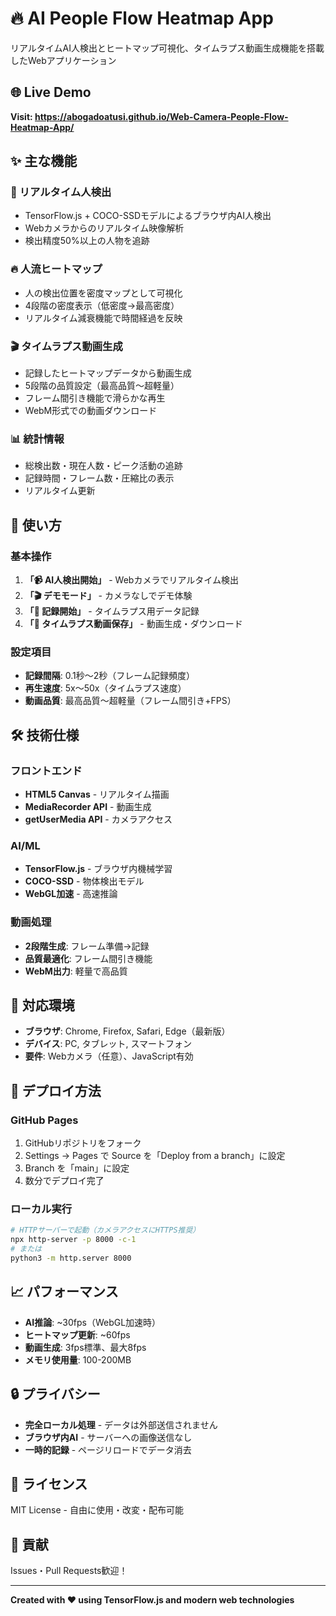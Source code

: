 # 🔥 AI People Flow Heatmap App

リアルタイムAI人検出とヒートマップ可視化、タイムラプス動画生成機能を搭載したWebアプリケーション

## 🌐 Live Demo
**Visit: https://abogadoatusi.github.io/Web-Camera-People-Flow-Heatmap-App/**

## ✨ 主な機能

### 🎥 リアルタイム人検出
- TensorFlow.js + COCO-SSDモデルによるブラウザ内AI人検出
- Webカメラからのリアルタイム映像解析
- 検出精度50%以上の人物を追跡

### 🔥 人流ヒートマップ
- 人の検出位置を密度マップとして可視化
- 4段階の密度表示（低密度→最高密度）
- リアルタイム減衰機能で時間経過を反映

### 🎬 タイムラプス動画生成
- 記録したヒートマップデータから動画生成
- 5段階の品質設定（最高品質〜超軽量）
- フレーム間引き機能で滑らかな再生
- WebM形式での動画ダウンロード

### 📊 統計情報
- 総検出数・現在人数・ピーク活動の追跡
- 記録時間・フレーム数・圧縮比の表示
- リアルタイム更新

## 🚀 使い方

### 基本操作
1. **「📹 AI人検出開始」** - Webカメラでリアルタイム検出
2. **「🎬 デモモード」** - カメラなしでデモ体験
3. **「🔴 記録開始」** - タイムラプス用データ記録
4. **「🎥 タイムラプス動画保存」** - 動画生成・ダウンロード

### 設定項目
- **記録間隔**: 0.1秒〜2秒（フレーム記録頻度）
- **再生速度**: 5x〜50x（タイムラプス速度）
- **動画品質**: 最高品質〜超軽量（フレーム間引き+FPS）

## 🛠 技術仕様

### フロントエンド
- **HTML5 Canvas** - リアルタイム描画
- **MediaRecorder API** - 動画生成
- **getUserMedia API** - カメラアクセス

### AI/ML
- **TensorFlow.js** - ブラウザ内機械学習
- **COCO-SSD** - 物体検出モデル
- **WebGL加速** - 高速推論

### 動画処理
- **2段階生成**: フレーム準備→記録
- **品質最適化**: フレーム間引き機能
- **WebM出力**: 軽量で高品質

## 📱 対応環境

- **ブラウザ**: Chrome, Firefox, Safari, Edge（最新版）
- **デバイス**: PC, タブレット, スマートフォン
- **要件**: Webカメラ（任意）、JavaScript有効

## 🌟 デプロイ方法

### GitHub Pages
1. GitHubリポジトリをフォーク
2. Settings → Pages で Source を「Deploy from a branch」に設定
3. Branch を「main」に設定
4. 数分でデプロイ完了

### ローカル実行
```bash
# HTTPサーバーで起動（カメラアクセスにHTTPS推奨）
npx http-server -p 8000 -c-1
# または
python3 -m http.server 8000
```

## 📈 パフォーマンス

- **AI推論**: ~30fps（WebGL加速時）
- **ヒートマップ更新**: ~60fps
- **動画生成**: 3fps標準、最大8fps
- **メモリ使用量**: 100-200MB

## 🔒 プライバシー

- **完全ローカル処理** - データは外部送信されません
- **ブラウザ内AI** - サーバーへの画像送信なし
- **一時的記録** - ページリロードでデータ消去

## 📄 ライセンス

MIT License - 自由に使用・改変・配布可能

## 🤝 貢献

Issues・Pull Requests歓迎！

---
**Created with ❤️ using TensorFlow.js and modern web technologies**
